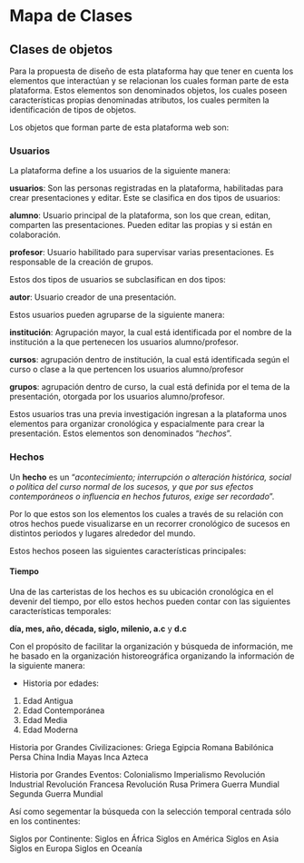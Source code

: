 # Mapa de Clases


## Clases de objetos



Para la propuesta de diseño de esta plataforma hay que tener en cuenta los elementos que interactúan y se relacionan los cuales forman parte de esta plataforma. Estos elementos son denominados objetos, los cuales poseen características propias denominadas atributos, los cuales permiten la identificación de tipos de objetos.

Los objetos que forman parte de esta plataforma web son:


### Usuarios



La plataforma define a los usuarios de la siguiente manera:

**usuarios**: Son las personas registradas en la plataforma, habilitadas para crear presentaciones y editar. Este se clasifica en dos tipos de usuarios:

**alumno**: Usuario principal de la plataforma, son los que crean, editan, comparten las presentaciones. Pueden editar las propias y si están en colaboración.

**profesor**: Usuario habilitado para supervisar varias presentaciones. Es responsable de la creación de grupos.

Estos dos tipos de usuarios se subclasifican en dos tipos:

**autor**: Usuario creador de una presentación.

Estos usuarios pueden agruparse de la siguiente manera:

**institución**: Agrupación mayor, la cual está identificada por el nombre de la institución a la que pertenecen los usuarios alumno/profesor.

**cursos**: agrupación dentro de institución, la cual está identificada según el curso o clase a la que pertencen los usuarios alumno/profesor

**grupos**: agrupación dentro de curso, la cual está definida por el tema de la presentación, otorgada por los usuarios alumno/profesor.

Estos usuarios tras una previa investigación ingresan a la plataforma unos elementos para organizar cronológica y espacialmente para crear la presentación. Estos elementos son denominados “*hechos*”.


### Hechos



Un **hecho** es un “*acontecimiento; interrupción o alteración histórica, social o política del curso normal de los sucesos, y que por sus efectos contemporáneos o influencia en hechos futuros, exige ser recordado*”.

Por lo que estos son los elementos los cuales a través de su relación con otros hechos puede visualizarse en un recorrer cronológico de sucesos en distintos periodos y lugares alrededor del mundo.

Estos hechos poseen las siguientes características principales:


#### Tiempo



Una de las carteristas de los hechos es su ubicación cronológica en el devenir del tiempo, por ello estos hechos pueden contar con las siguientes características temporales:

**día, mes, año, década, siglo, milenio, a.c** y **d.c**

Con el propósito de facilitar la organización y búsqueda de información, me he basado en la organización historeográfica organizando la información de la siguiente manera:

* Historia por edades:
1. Edad Antigua
2. Edad Contemporánea
3. Edad Media
4. Edad Moderna

Historia por Grandes Civilizaciones:
Griega
Egipcia
Romana
Babilónica
Persa
China
India
Mayas
Inca
Azteca

Historia por Grandes Eventos:
Colonialismo
Imperialismo
Revolución Industrial
Revolución Francesa
Revolución Rusa
Primera Guerra Mundial
Segunda Guerra Mundial

Así como segementar la búsqueda con la selección temporal centrada sólo en los continentes:

Siglos por Continente:
Siglos en África
Siglos en América
Siglos en Asia
Siglos en Europa
Siglos en Oceanía

